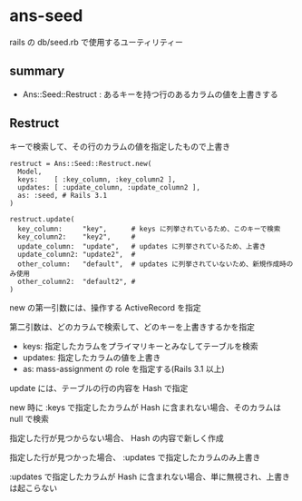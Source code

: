 ans-seed
========

rails の db/seed.rb で使用するユーティリティー


summary
-------

* Ans::Seed::Restruct : あるキーを持つ行のあるカラムの値を上書きする


Restruct
--------

キーで検索して、その行のカラムの値を指定したもので上書き

    restruct = Ans::Seed::Restruct.new(
      Model,
      keys:    [ :key_column, :key_column2 ],
      updates: [ :update_column, :update_column2 ],
      as: :seed, # Rails 3.1
    )

    restruct.update(
      key_column:     "key",      # keys に列挙されているため、このキーで検索
      key_column2:    "key2",     #
      update_column:  "update",   # updates に列挙されているため、上書き
      update_column2: "update2",  #
      other_column:   "default",  # updates に列挙されていないため、新規作成時のみ使用
      other_column2:  "default2", #
    )

new の第一引数には、操作する ActiveRecord を指定

第二引数は、どのカラムで検索して、どのキーを上書きするかを指定

* keys:    指定したカラムをプライマリキーとみなしてテーブルを検索
* updates: 指定したカラムの値を上書き
* as:      mass-assignment の role を指定する(Rails 3.1 以上)

update には、テーブルの行の内容を Hash で指定

new 時に :keys で指定したカラムが Hash に含まれない場合、そのカラムは null で検索

指定した行が見つからない場合、 Hash の内容で新しく作成

指定した行が見つかった場合、 :updates で指定したカラムのみ上書き

:updates で指定したカラムが Hash に含まれない場合、単に無視され、上書きは起こらない

